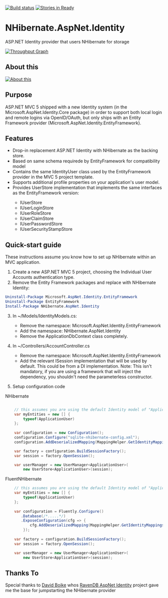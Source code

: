 [![Build status](https://ci.appveyor.com/api/projects/status/m3in48hf0846qtot?svg=true)](https://ci.appveyor.com/project/milesibastos/nhibernate-aspnet-identity)
[![Stories in Ready](https://badge.waffle.io/desenvolvedorexpert/NHibernate.AspNet.Identity.png?label=ready&title=Ready)](https://waffle.io/desenvolvedorexpert/NHibernate.AspNet.Identity)


NHibernate.AspNet.Identity
=======================

ASP.NET Identity provider that users NHibernate for storage

[![Throughput Graph](https://graphs.waffle.io/nhibernate/NHibernate.AspNet.Identity/throughput.svg)](https://waffle.io/nhibernate/NHibernate.AspNet.Identity/metrics) 

## About this ##

[![About this](http://nhibernate.github.io/NHibernate.AspNet.Identity/images/about.png)](http://youtu.be/pb4QgjXkT7E)

## Purpose ##

ASP.NET MVC 5 shipped with a new Identity system (in the Microsoft.AspNet.Identity.Core package) in order to support both local login and remote logins via OpenID/OAuth, but only ships with an
Entity Framework provider (Microsoft.AspNet.Identity.EntityFramework).

## Features ##
* Drop-in replacement ASP.NET Identity with NHibernate as the backing store.
* Based on same schema requirede by EntityFramework for compatibility model
* Contains the same IdentityUser class used by the EntityFramework provider in the MVC 5 project template.
* Supports additional profile properties on your application's user model.
* Provides UserStore<TUser> implementation that implements the same interfaces as the EntityFramework version:
    * IUserStore<TUser>
    * IUserLoginStore<TUser>
    * IUserRoleStore<TUser>
    * IUserClaimStore<TUser>
    * IUserPasswordStore<TUser>
    * IUserSecurityStampStore<TUser>

## Quick-start guide ##
These instructions assume you know how to set up NHibernate within an MVC application.

1. Create a new ASP.NET MVC 5 project, choosing the Individual User Accounts authentication type.
2. Remove the Entity Framework packages and replace with NHibernate Identity:

```PowerShell
Uninstall-Package Microsoft.AspNet.Identity.EntityFramework
Uninstall-Package EntityFramework
Install-Package NHibernate.AspNet.Identity
```
    
3. In ~/Models/IdentityModels.cs:
    * Remove the namespace: Microsoft.AspNet.Identity.EntityFramework
    * Add the namespace: NHibernate.AspNet.Identity
	* Remove the ApplicationDbContext class completely.
4. In ~/Controllers/AccountController.cs
    * Remove the namespace: Microsoft.AspNet.Identity.EntityFramework
    * Add the relevant ISession implementation that will be used by default.  This could be from a DI implementation.
	Note: This isn't mandatory, if you are using a framework that will inject the dependency, you shouldn't need the parameterless constructor.

5. Setup configuration code

NHibernate
```C#

	// this assumes you are using the default Identity model of "ApplicationUser"
	var myEntities = new [] {
		typeof(ApplicationUser)
	};
	
    var configuration = new Configuration();
    configuration.Configure("sqlite-nhibernate-config.xml");
    configuration.AddDeserializedMapping(MappingHelper.GetIdentityMappings(myEntities), null);

    var factory = configuration.BuildSessionFactory();
    var session = factory.OpenSession();

    var userManager = new UserManager<ApplicationUser>(
        new UserStore<ApplicationUser>(session);
```

FluentNHibernate
```C#
	// this assumes you are using the default Identity model of "ApplicationUser"
	var myEntities = new [] {
		typeof(ApplicationUser)
	};
	
	var configuration = Fluently.Configure()
	   .Database(/*.....*/)
	   .ExposeConfiguration(cfg => {
	       cfg.AddDeserializedMapping(MappingHelper.GetIdentityMappings(myEntities), null);
		});
	
    var factory = configuration.BuildSessionFactory();
    var session = factory.OpenSession();

    var userManager = new UserManager<ApplicationUser>(
        new UserStore<ApplicationUser>(session);

```


## Thanks To ##

Special thanks to [David Boike](https://github.com/DavidBoike) whos [RavenDB AspNet Identity](https://github.com/ILMServices/RavenDB.AspNet.Identity) project gave me the base for jumpstarting the NHibernate provider

